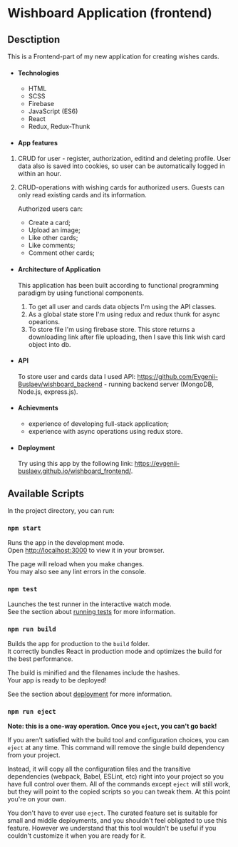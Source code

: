 # Wishboard Application (frontend)

## Desctiption

This is a Frontend-part of my new application for creating wishes cards.

- #### Technologies
  - HTML
  - SCSS
  - Firebase
  - JavaScript (ES6)
  - React
  - Redux, Redux-Thunk

* #### App features

1. CRUD for user - register, authorization, editind and deleting profile. User data also is saved into cookies, so user can be automatically logged in within an hour.

2. CRUD-operations with wishing cards for authorized users. Guests can only read existing cards and its information.

   Authorized users can:

   - Create a card;
   - Upload an image;
   - Like other cards;
   - Like comments;
   - Comment other cards;

- #### Architecture of Application

  This application has been built according to functional programming paradigm by using functional components.

  1. To get all user and cards data objects I'm using the API classes.
  2. As a global state store I'm using redux and redux thunk for async opearions.
  3. To store file I'm using firebase store. This store returns a downloading link after file uploading, then I save this link wish card object into db.

* #### API

  To store user and cards data I used API: https://github.com/Evgenii-Buslaev/wishboard_backend - running backend server (MongoDB, Node.js, express.js).

- #### Achievments

  - experience of developing full-stack application;
  - experience with async operations using redux store.

* #### Deployment

  Try using this app by the following link: https://evgenii-buslaev.github.io/wishboard_frontend/.

## Available Scripts

In the project directory, you can run:

### `npm start`

Runs the app in the development mode.\
Open [http://localhost:3000](http://localhost:3000) to view it in your browser.

The page will reload when you make changes.\
You may also see any lint errors in the console.

### `npm test`

Launches the test runner in the interactive watch mode.\
See the section about [running tests](https://facebook.github.io/create-react-app/docs/running-tests) for more information.

### `npm run build`

Builds the app for production to the `build` folder.\
It correctly bundles React in production mode and optimizes the build for the best performance.

The build is minified and the filenames include the hashes.\
Your app is ready to be deployed!

See the section about [deployment](https://facebook.github.io/create-react-app/docs/deployment) for more information.

### `npm run eject`

**Note: this is a one-way operation. Once you `eject`, you can't go back!**

If you aren't satisfied with the build tool and configuration choices, you can `eject` at any time. This command will remove the single build dependency from your project.

Instead, it will copy all the configuration files and the transitive dependencies (webpack, Babel, ESLint, etc) right into your project so you have full control over them. All of the commands except `eject` will still work, but they will point to the copied scripts so you can tweak them. At this point you're on your own.

You don't have to ever use `eject`. The curated feature set is suitable for small and middle deployments, and you shouldn't feel obligated to use this feature. However we understand that this tool wouldn't be useful if you couldn't customize it when you are ready for it.
